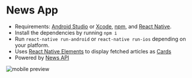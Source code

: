 # News App


* Requirements: [Android Studio](https://developer.android.com/studio/) or [Xcode](https://developer.apple.com/xcode/), [npm](https://Nodejs.org), and [React Native](https://facebook.github.io/react-native/).<br />
* Install the dependencies by running ```npm i``` <br />
* Run `react-native run-android` or `react-native run-ios` depending on your platform.
* Uses [React Native Elements](https://react-native-training.github.io/react-native-elements/) to display fetched articles as [Cards](https://react-native-training.github.io/react-native-elements/docs/card.html) 
* Powered by [News API](https://newsapi.org)

![mobile preview](https://cdn-images-1.medium.com/max/800/1*8ONZhhGqrQ6OCagY6ZHjbQ.jpeg)<br /><br />



